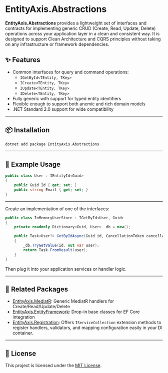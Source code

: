 ﻿# EntityAxis.Abstractions

**EntityAxis.Abstractions** provides a lightweight set of interfaces and contracts for implementing generic CRUD (Create, Read, Update, Delete) operations across your application layer in a clean and consistent way. It is designed to support Clean Architecture and CQRS principles without taking on any infrastructure or framework dependencies.

## ✨ Features

- Common interfaces for query and command operations:
  - `IGetById<TEntity, TKey>`
  - `ICreate<TEntity, TKey>`
  - `IUpdate<TEntity, TKey>`
  - `IDelete<TEntity, TKey>`
- Fully generic with support for typed entity identifiers
- Flexible enough to support both anemic and rich domain models
- .NET Standard 2.0 support for wide compatibility

---

## 📦 Installation

```bash
dotnet add package EntityAxis.Abstractions
```

---

## 🧱 Example Usage

```csharp
public class User : IEntityId<Guid>
{
    public Guid Id { get; set; }
    public string Email { get; set; }
}
```

---

Create an implementation of one of the interfaces:

```csharp
public class InMemoryUserStore : IGetById<User, Guid>
{
    private readonly Dictionary<Guid, User> _db = new();

    public Task<User?> GetByIdAsync(Guid id, CancellationToken cancellationToken = default)
    {
        _db.TryGetValue(id, out var user);
        return Task.FromResult(user);
    }
}
```

Then plug it into your application services or handler logic.

---

## 🔗 Related Packages

- [EntityAxis.MediatR](https://www.nuget.org/packages/EntityAxis.MediatR): Generic MediatR handlers for Create/Read/Update/Delete
- [EntityAxis.EntityFramework](https://www.nuget.org/packages/EntityAxis.EntityFramework): Drop-in base classes for EF Core integration
- [EntityAxis.Registration](https://www.nuget.org/packages/EntityAxis.Registration): Offers `IServiceCollection` extension methods to register handlers, validators, and mapping configuration easily in your DI container.

---

## 📜 License

This project is licensed under the [MIT License](https://github.com/cbcrouse/EntityAxis/blob/main/LICENSE).
